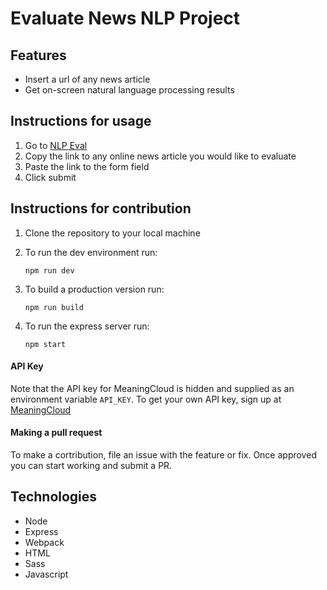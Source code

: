 # Evaluate News NLP Project

## Features

- Insert a url of any news article
- Get on-screen natural language processing results


## Instructions for usage

1. Go to [NLP Eval]('https://nlp-eval.netlify.app' "NLP Eval Homepage")
1. Copy the link to any online news article you would like to evaluate
1. Paste the link to the form field
1. Click submit

## Instructions for contribution

1. Clone the repository to your local machine

1. To run the dev environment run:

    `npm run dev`

1. To build a production version run:

    `npm run build`

1. To run the express server run:

    `npm start`

#### API Key

Note that the API key for MeaningCloud is hidden and supplied as an environment variable `API_KEY`. To get your own API key, sign up at [MeaningCloud]('https://meaningcloud.com')
  
#### Making a pull request

  To make a cortribution, file an issue with the feature or fix. Once approved you can start working and submit a PR.

## Technologies

* Node
* Express
* Webpack
* HTML
* Sass
* Javascript